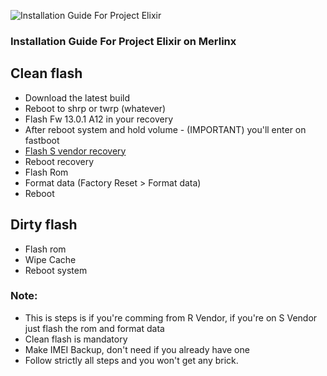 ![Installation Guide For Project Elixir](https://i.imgur.com/3UmK6nS.png "Installation")

### Installation Guide For Project Elixir on Merlinx

## Clean flash

- Download the latest build
- Reboot to shrp or twrp (whatever)
- Flash Fw 13.0.1 A12 in your recovery
- After reboot system and hold volume - (IMPORTANT) you'll enter on fastboot
- [Flash S vendor recovery](https://t.me/HelioG85_Updates/679)
- Reboot recovery
- Flash Rom
- Format data (Factory Reset > Format data)
- Reboot

## Dirty flash

- Flash rom
- Wipe Cache
- Reboot system

### Note:
- This is steps is if you're comming from R Vendor, if you're on S Vendor just flash the rom and format data
- Clean flash is mandatory 
- Make IMEI Backup, don't need if you already have one
- Follow strictly all steps and you won't get any brick.
